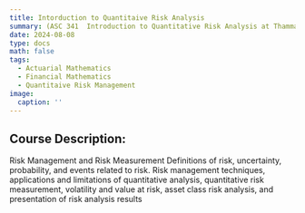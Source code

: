 ```yaml
---
title: Intorduction to Quantitaive Risk Analysis
summary: (ASC 341  Introduction to Quantitative Risk Analysis at Thammasat University) Risk Management and Risk Measurement Definitions of risk, uncertainty, probability, and events related to risk. Risk management techniques, applications and limitations of quantitative analysis, quantitative risk measurement, volatility and value at risk, asset class risk analysis, and presentation of risk analysis results
date: 2024-08-08
type: docs
math: false
tags:
  - Actuarial Mathematics
  - Financial Mathematics
  - Quantitaive Risk Management
image:
  caption: ''
---
```


## Course Description:

Risk Management and Risk Measurement Definitions of risk, uncertainty, probability, and events related to risk. Risk management techniques, applications and limitations of quantitative analysis, quantitative risk measurement, volatility and value at risk, asset class risk analysis, and presentation of risk analysis results

